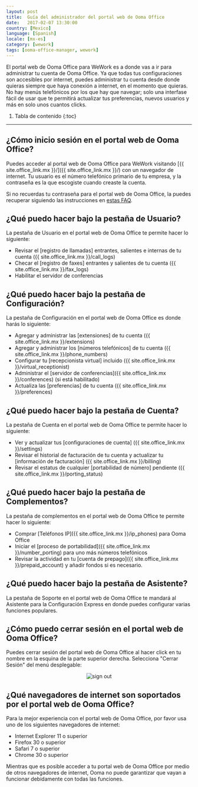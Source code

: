 ```yaml
---
layout: post
title:  Guía del administrador del portal web de Ooma Office
date:   2017-02-07 13:30:00
country: [Mexico]
language: [Spanish]
locale: [mx-es]
category: [wework]
tags: [ooma-office-manager, wework]
---
```


El portal web de Ooma Office para WeWork es a donde vas a ir para administrar tu cuenta de Ooma Office. Ya que todas tus configuraciones son accesibles por internet, puedes administrar tu cuenta desde donde quieras siempre que haya conexión a internet, en el momento que quieras. No hay menús telefónicos por los que hay que navegar; solo una interfase fácil de usar que te permitirá actualizar tus preferencias, nuevos usuarios y más en solo unos cuantos clicks.

1. Tabla de contenido
{:toc}
* * *

## ¿Cómo inicio sesión en el portal web de Ooma Office?

Puedes acceder al portal web de Ooma Office para WeWork visitando [{{ site.office_link.mx }}/]({{ site.office_link.mx }}/) con un navegador de internet. Tu usuario es el número telefónico primario de tu empresa, y la contraseña es la que escogiste cuando creaste la cuenta.

Si no recuerdas tu contraseña para el portal web de Ooma Office, la puedes recuperar siguiendo las instrucciones en [estas FAQ](/mx/es/recovering-a-lost-password).

## ¿Qué puedo hacer bajo la pestaña de Usuario?

La pestaña de Usuario en el portal web de Ooma Office te permite hacer lo siguiente:

* Revisar el [registro de llamadas] entrantes, salientes e internas de tu cuenta ({{ site.office_link.mx }}/call_logs)
* Checar el [registro de faxes] entrantes y salientes de tu cuenta ({{ site.office_link.mx }}/fax_logs)
* Habilitar el servidor de conferencias

## ¿Qué puedo hacer bajo la pestaña de Configuración?

La pestaña de Configuración en el portal web de Ooma Office es donde harás lo siguiente:

* Agregar y administrar las [extensiones] de tu cuenta ({{ site.office_link.mx }}/extensions)
* Agregar y administrar los [números telefónicos] de tu cuenta ({{ site.office_link.mx }}/phone_numbers)
* Configurar tu [recepcionista virtual] incluido ({{ site.office_link.mx }}/virtual_receptionist)
* Administrar el [servidor de conferencias]({{ site.office_link.mx }}/conferences) (si está habilitado)
* Actualiza las [preferencias] de tu cuenta ({{ site.office_link.mx }}/preferences)

## ¿Qué puedo hacer bajo la pestaña de Cuenta?

La pestaña de Cuenta en el portal web de Ooma Office te permite hacer lo siguiente:

* Ver y actualizar tus [configuraciones de cuenta] ({{ site.office_link.mx }}/settings)
* Revisar el historial de facturación de tu cuenta y actualizar tu [información de facturación] ({{ site.office_link.mx }}/billing)
* Revisar el estatus de cualquier [portabilidad de número] pendiente ({{ site.office_link.mx }}/porting_status)

## ¿Qué puedo hacer bajo la pestaña de Complementos?

La pestaña de complementos en el portal web de Ooma Office te permite hacer lo siguiente:

* Comprar [Teléfonos IP]({{ site.office_link.mx }}/ip_phones) para Ooma Office
* Iniciar el [proceso de portabilidad]({{ site.office_link.mx }}/number_porting) para uno más números telefónicos
* Revisar la actividad en tu [cuenta de prepago]({{ site.office_link.mx }}/prepaid_account) y añadir fondos si es necesario.

## ¿Qué puedo hacer bajo la pestaña de Asistente?

La pestaña de Soporte en el portal web de Ooma Office te mandará al Asistente para la Configuración Express en donde puedes configurar varias funciones populares.

## ¿Cómo puedo cerrar sesión en el portal web de Ooma Office?

Puedes cerrar sesión del portal web de Ooma Office al hacer click en tu nombre en la esquina de la parte superior derecha. Selecciona "Cerrar Sesión" del menú desplegable:
<center><img alt="sign out" src="{{ site.baseurl }}/assets/images/ooma_office_manager/sign_out.png" /></center>

## ¿Qué navegadores de internet son soportados por el portal web de Ooma Office?

Para la mejor experiencia con el portal web de Ooma Office, por favor usa uno de los siguientes navegadores de internet:

* Internet Explorer 11 o superior
* Firefox 30 o superior
* Safari 7 o superior
* Chrome 30 o superior

Mientras que es posible acceder a tu portal web de Ooma Office por medio de otros navegadores de internet, Ooma no puede garantizar que vayan a funcionar debidamente con todas las funciones.